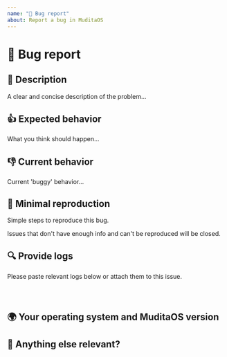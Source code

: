 ```yaml
---
name: "🐛 Bug report"
about: Report a bug in MuditaOS
---
```

# 🐛 Bug report

## 📝 Description

A clear and concise description of the problem...

## 👍 Expected behavior

What you think should happen...

## 👎 Current behavior

Current 'buggy' behavior...

## 🔬 Minimal reproduction

Simple steps to reproduce this bug.

Issues that don't have enough info and can't be reproduced will be closed.

## 🔍 Provide logs

Please paste relevant logs below or attach them to this issue.

<pre><code>

</code></pre>

## 🌍 Your operating system and MuditaOS version

## 🤔 Anything else relevant?